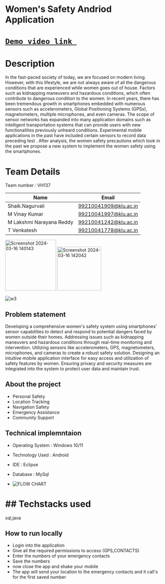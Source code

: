 # Women's Safety Andriod Application
#  [`Demo video link `](http://www.google.com)
# Description
In the fast-paced society of today, we are focused on modern living. However, with this lifestyle, we are not always aware of all the dangerous conditions that are experienced while women goes out of house. Factors such as kidnapping maneuvers and hazardous conditions, which often contribute to dangerous condition to the women. In recent years, there has been tremendous growth in smartphones embedded with numerous sensors such as accelerometers, Global Positioning Systems (GPSs), magnetometers, multiple microphones, and even cameras. The scope of sensor networks has expanded into many application domains such as intelligent transportation systems that can provide users with new functionalities previously unheard conditions. Experimental mobile applications  in the past have included certain sensors to record data preceding test . After analysis, the women safety precautions which took in the past we propose a new system to implement the women safety using the smartphones.
# Team Details
Team number : VH137

| Name    | Email           |
|---------|-----------------|
| Shaik.Nagurvali |99210041909@klu.ac.in |
| M Vinay Kumar | 99210041997@klu.ac.in |
| M Lakshmi Narayana Reddy | 99210041242@klu.ac.in |
|T Venkatesh |99210041778@klu.ac.in|

<img width="163" alt="Screenshot 2024-03-16 140143" src="https://github.com/MALLALAVINAYKUMAR/women-safety/assets/130592037/140aa2dd-1cc2-4dc8-98ed-dd64b799891a">



<img width="141" alt="Screenshot 2024-03-16 142042" src="https://github.com/MALLALAVINAYKUMAR/women-safety/assets/130592037/3823d844-e206-4f07-a3c8-2a3c3a70d3bc">

![w3](https://github.com/MALLALAVINAYKUMAR/women-safety/assets/130592037/4cb6dd0b-0272-4de8-a923-bc9b04c5c2c3)

## Problem statement 
Developing a comprehensive women's safety system using smartphones' sensor capabilities to detect and respond to potential dangers faced by women outside their homes. Addressing issues such as kidnapping maneuvers and hazardous conditions through real-time monitoring and intervention. Utilizing sensors like accelerometers, GPS, magnetometers, microphones, and cameras to create a robust safety solution. Designing an intuitive mobile application interface for easy access and utilization of safety features by women. Ensuring privacy and security measures are integrated into the system to protect user data and maintain trust.

## About the project
- Personal Safety
- Location Tracking
- Navigation Safety
- Emergency Assistance
- Community Support

## Technical implemntaion 
- Operating System		:	Windows 10/11
- Technology Used			: 	Android 
- IDE				:	Eclipse 
- Database			:	MySql

- ![FLOW CHART](https://github.com/MALLALAVINAYKUMAR/women-safety/assets/130592037/2068eac7-9d90-4a90-a09f-3ac7a7c0402c)
# ## Techstacks used 
sql,java
## How to run locally
- Login into the application
- Give all the required permissions to access (GPS,CONTACTS)
- Enter the numbers of your emergency contacts
- Save the numbers
- now close the app and shake your mobile 
- The app will send your location to the emergency contacts and it call's for the first saved number    

